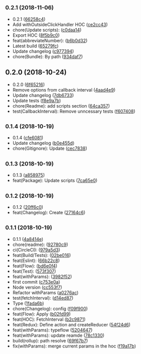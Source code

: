 ## <small>0.2.1 (2018-11-06)</small>

* 0.2.1 ([66258c4](https://github.com/Significa/toolbox/commit/66258c4))
* Add withOutsideClickHandler HOC ([ce2cc43](https://github.com/Significa/toolbox/commit/ce2cc43))
* chore(Update scripts): ([c0daa14](https://github.com/Significa/toolbox/commit/c0daa14))
* Export HOC ([8f5b9c0](https://github.com/Significa/toolbox/commit/8f5b9c0))
* feat(abbreviateNumber): ([b6b0d32](https://github.com/Significa/toolbox/commit/b6b0d32))
* Latest build ([65279fc](https://github.com/Significa/toolbox/commit/65279fc))
* Update changelog ([c977394](https://github.com/Significa/toolbox/commit/c977394))
* chore(Bundle): By path ([934daf7](https://github.com/Significa/toolbox/commit/934daf7))



## 0.2.0 (2018-10-24)

* 0.2.0 ([6f65216](https://github.com/Significa/toolbox/commit/6f65216))
* Remove options from callback interval ([4aad4e9](https://github.com/Significa/toolbox/commit/4aad4e9))
* Update changelog ([7db6733](https://github.com/Significa/toolbox/commit/7db6733))
* Update tests ([f8e9a7b](https://github.com/Significa/toolbox/commit/f8e9a7b))
* chore(Readme): add scripts section ([64ca357](https://github.com/Significa/toolbox/commit/64ca357))
* test(CallbackInterval): Remove unncessary tests ([f607408](https://github.com/Significa/toolbox/commit/f607408))



## <small>0.1.4 (2018-10-19)</small>

* 0.1.4 ([cfe6081](https://github.com/Significa/toolbox/commit/cfe6081))
* Update changelog ([b0e455d](https://github.com/Significa/toolbox/commit/b0e455d))
* chore(Gitignore): Update ([cec7838](https://github.com/Significa/toolbox/commit/cec7838))



## <small>0.1.3 (2018-10-19)</small>

* 0.1.3 ([a858975](https://github.com/Significa/toolbox/commit/a858975))
* feat(Package): Update scripts ([7ca65e0](https://github.com/Significa/toolbox/commit/7ca65e0))



## <small>0.1.2 (2018-10-19)</small>

* 0.1.2 ([20ff6c0](https://github.com/Significa/toolbox/commit/20ff6c0))
* feat(Changelog): Create ([27164c6](https://github.com/Significa/toolbox/commit/27164c6))



## <small>0.1.1 (2018-10-19)</small>

* 0.1.1 ([4a8414e](https://github.com/Significa/toolbox/commit/4a8414e))
* chore(readme): ([92780c9](https://github.com/Significa/toolbox/commit/92780c9))
* ci(CircleCI): ([979a5d3](https://github.com/Significa/toolbox/commit/979a5d3))
* feat(Build/Tests): ([02be016](https://github.com/Significa/toolbox/commit/02be016))
* feat(Eslint): ([66b22c8](https://github.com/Significa/toolbox/commit/66b22c8))
* feat(Flow): ([bd6e0f4](https://github.com/Significa/toolbox/commit/bd6e0f4))
* feat(Test): ([573f307](https://github.com/Significa/toolbox/commit/573f307))
* feat(withParams): ([3982f52](https://github.com/Significa/toolbox/commit/3982f52))
* first commit ([c753e0a](https://github.com/Significa/toolbox/commit/c753e0a))
* Node version ([cc553f7](https://github.com/Significa/toolbox/commit/cc553f7))
* Refactor withParams ([a0276ac](https://github.com/Significa/toolbox/commit/a0276ac))
* test(fetchInterval): ([d14ed87](https://github.com/Significa/toolbox/commit/d14ed87))
* Type ([1fada6b](https://github.com/Significa/toolbox/commit/1fada6b))
* chore(Changelog): config ([f09f900](https://github.com/Significa/toolbox/commit/f09f900))
* feat(Flow): Apply ([b02fd99](https://github.com/Significa/toolbox/commit/b02fd99))
* feat(HOC): FetchInterval ([b2c9871](https://github.com/Significa/toolbox/commit/b2c9871))
* feat(Redux): Define action and createReducer ([54f24d6](https://github.com/Significa/toolbox/commit/54f24d6))
* feat(withParams): typeflow ([5204647](https://github.com/Significa/toolbox/commit/5204647))
* feat(withParams): update reamde ([78c1330](https://github.com/Significa/toolbox/commit/78c1330))
* build(rollup): path resolve ([69f67b7](https://github.com/Significa/toolbox/commit/69f67b7))
* fix(withParams): merge current params in the hoc ([f19a17b](https://github.com/Significa/toolbox/commit/f19a17b))




